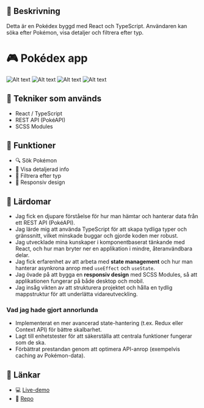 ## 📘 Beskrivning
Detta är en Pokédex byggd med React och TypeScript. Användaren kan söka efter Pokémon, visa detaljer och filtrera efter typ.

# 🎮 Pokédex app
![Alt text](https://s3.ezgif.com/tmp/ezgif-34e018888281ab.gif)
![Alt text](https://s3.ezgif.com/tmp/ezgif-3166f0e041f62d.gif)
![Alt text](https://s3.ezgif.com/tmp/ezgif-33154686830a9a.gif)
![Alt text](https://s3.ezgif.com/tmp/ezgif-3e1da96e3f268c.gif)


## 🔧 Tekniker som används
- React / TypeScript
- REST API (PokéAPI)
- SCSS Modules

## 🚀 Funktioner
- 🔍 Sök Pokémon
- 📖 Visa detaljerad info
- 🎨 Filtrera efter typ
- 📱 Responsiv design


## 🧠 Lärdomar
- Jag fick en djupare förståelse för hur man hämtar och hanterar data från ett REST API (PokéAPI).  
- Jag lärde mig att använda TypeScript för att skapa tydliga typer och gränssnitt, vilket minskade buggar och gjorde koden mer robust.  
- Jag utvecklade mina kunskaper i komponentbaserat tänkande med React, och hur man bryter ner en applikation i mindre, återanvändbara delar.  
- Jag fick erfarenhet av att arbeta med **state management** och hur man hanterar asynkrona anrop med `useEffect` och `useState`.  
- Jag övade på att bygga en **responsiv design** med SCSS Modules, så att applikationen fungerar på både desktop och mobil.  
- Jag insåg vikten av att strukturera projektet och hålla en tydlig mappstruktur för att underlätta vidareutveckling.  

### Vad jag hade gjort annorlunda
- Implementerat en mer avancerad state-hantering (t.ex. Redux eller Context API) för bättre skalbarhet.  
- Lagt till enhetstester för att säkerställa att centrala funktioner fungerar som de ska.  
- Förbättrat prestandan genom att optimera API-anrop (exempelvis caching av Pokémon-data).

## 🔗 Länkar
- 💻 [Live-demo](https://dindemo.netlify.app)
- 📂 [Repo](https://github.com/ditt-namn/pokedex)
